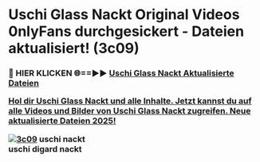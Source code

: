 # Uschi Glass Nackt Original Videos 0nlyFans durchgesickert - Dateien aktualisiert! (3c09)

<h3>🔴 HIER KLICKEN 🌐==►► <a href="https://tinyurl.com/h6vf6nb8" rel="nofollow">Uschi Glass Nackt Aktualisierte Dateien

Hol dir Uschi Glass Nackt und alle Inhalte. Jetzt kannst du auf alle Videos und Bilder von Uschi Glass Nackt zugreifen. Neue aktualisierte Dateien 2025!

[![3c09](https://i.imgur.com/sD4kR3V.gif)](https://tinyurl.com/h6vf6nb8)
uschi nackt<br>
uschi digard nackt